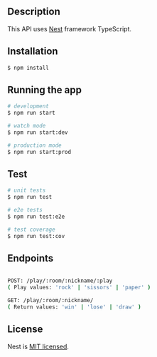 ## Description

This API uses [Nest](https://github.com/nestjs/nest) framework TypeScript.

## Installation

```bash
$ npm install
```

## Running the app

```bash
# development
$ npm run start

# watch mode
$ npm run start:dev

# production mode
$ npm run start:prod
```

## Test

```bash
# unit tests
$ npm run test

# e2e tests
$ npm run test:e2e

# test coverage
$ npm run test:cov
```

## Endpoints

```bash

POST: /play/:room/:nickname/:play
( Play values: 'rock' | 'sissors' | 'paper' )

GET: /play/:room/:nickname/
( Return values: 'win' | 'lose' | 'draw' )

```


## License

  Nest is [MIT licensed](LICENSE).
